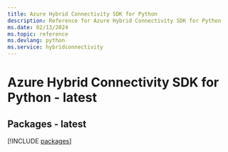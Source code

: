 ```yaml
---
title: Azure Hybrid Connectivity SDK for Python
description: Reference for Azure Hybrid Connectivity SDK for Python
ms.date: 02/13/2024
ms.topic: reference
ms.devlang: python
ms.service: hybridconnectivity
---
```

# Azure Hybrid Connectivity SDK for Python - latest
## Packages - latest
[!INCLUDE [packages](hybrid-connectivity-index.md)]
